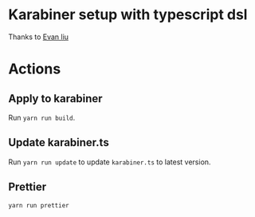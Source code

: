 # Karabiner setup with typescript dsl

Thanks to [Evan liu](https://github.com/evan-liu/karabiner.ts)


# Actions
## Apply to karabiner
Run `yarn run build`.

## Update karabiner.ts 
Run `yarn run update` to update `karabiner.ts` to latest version. 

## Prettier
`yarn run prettier`

